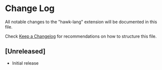 # Change Log

All notable changes to the "hawk-lang" extension will be documented in this file.

Check [Keep a Changelog](http://keepachangelog.com/) for recommendations on how to structure this file.

## [Unreleased]

- Initial release